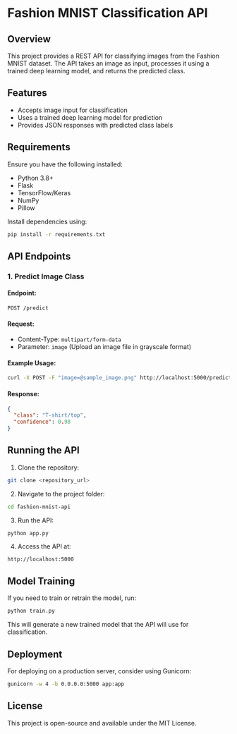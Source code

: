 # Fashion MNIST Classification API

## Overview
This project provides a REST API for classifying images from the Fashion MNIST dataset. The API takes an image as input, processes it using a trained deep learning model, and returns the predicted class.

## Features
- Accepts image input for classification
- Uses a trained deep learning model for prediction
- Provides JSON responses with predicted class labels

## Requirements
Ensure you have the following installed:

- Python 3.8+
- Flask
- TensorFlow/Keras
- NumPy
- Pillow

Install dependencies using:
```sh
pip install -r requirements.txt
```

## API Endpoints

### 1. Predict Image Class
#### Endpoint:
```http
POST /predict
```
#### Request:
- Content-Type: `multipart/form-data`
- Parameter: `image` (Upload an image file in grayscale format)

#### Example Usage:
```sh
curl -X POST -F "image=@sample_image.png" http://localhost:5000/predict
```

#### Response:
```json
{
  "class": "T-shirt/top",
  "confidence": 0.98
}
```

## Running the API
1. Clone the repository:
```sh
git clone <repository_url>
```
2. Navigate to the project folder:
```sh
cd fashion-mnist-api
```
3. Run the API:
```sh
python app.py
```
4. Access the API at:
```http
http://localhost:5000
```

## Model Training
If you need to train or retrain the model, run:
```sh
python train.py
```
This will generate a new trained model that the API will use for classification.

## Deployment
For deploying on a production server, consider using Gunicorn:
```sh
gunicorn -w 4 -b 0.0.0.0:5000 app:app
```

## License
This project is open-source and available under the MIT License.
